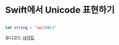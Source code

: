 # Swift에서 Unicode 표현하기

```swift

let string = "\u{25BC}"

```

유니코드 [사이트](http://www.hipenpal.com/tool/characters-to-unicode-charts-in-korean.php?unicode=70)